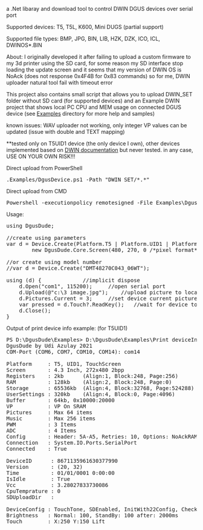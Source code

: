 ﻿a .Net libaray and download tool to control DWIN DGUS devices over serial port

Supported devices: T5, T5L, K600, Mini DUGS (partial support)

Supported file types: BMP, JPG, BIN, LIB, HZK, DZK, ICO, ICL, DWINOS*.BIN

About:
I originally developed it after failing to upload a custom firmware to my 3d printer using the SD card,
for some reason my SD interface stop loading the update screen and
it seems that my version of DWIN OS is NoAck (does not response 0x4F4B for 0x83 commands)
so for me, DWIN uploader natural tool fail with timeout error

This project also contains small script that allows you to upload DWIN_SET folder without SD card  (for supported devices)
and an Example DWIN project that shows local PC CPU and MEM usage on connected DGUS device 
	(see <a href="Examples">Examples</a> directory for more help and samples)

known issues:
WAV uploader not working, only integer VP values can be updated (issue with double and TEXT mapping)

**tested only on T5UID1 device (the only device I own), 
other devices implemented based on <a target="_blank" href="http://www.dwin.com.cn/service/en/file/id/13">DWIN documentation</a> but never tested.
in any case, USE ON YOUR OWN RISK!!!

Direct upload from PowerShell
<pre>.Examples/DgusDevice.ps1 -Path "DWIN_SET/*.*"</pre>

Direct upload from CMD
<pre>Powershell -executionpolicy remotesigned -File Examples\DgusDevice.ps1 -Path "DWIN_SET/*.*"</pre>

Usage:
<pre>
using DgusDude;

//create using parameters
var d = Device.Create(Platform.T5 | Platform.UID1 | Platform.TouchScreen, 
		new DgusDude.Core.Screen(480, 270, 0 /*pixel format*/, 4.3), null /*custom flash size*/);
	
//or create using model number
//var d = Device.Create("DMT48270C043_06WT");

using (d) {				//implicit dispose
	d.Open("com1", 115200);		//open serial port
	d.Upload(@"c:\3 image.jpg");	//upload picture to location 3
	d.Pictures.Current = 3;		//set device current picture
	var pressed = d.Touch?.ReadKey();	//wait for device touch screen button press
	d.Close();
}
</pre>

Output of print device info example: (for T5UID1)
<pre>
PS D:\DgusDude\Examples> D:\DgusDude\Examples\Print deviceInfo.ps1
DgusDude by Udi Azulay 2021
COM-Port (COM6, COM7, COM10, COM14): com14

Platform     : T5, UID1, TouchScreen
Screen       : 4.3 Inch, 272x480 2bpp
Registers    : 2kb      (Align:1, Block:248, Page:256)
RAM          : 128kb    (Align:2, Block:248, Page:0)
Storage      : 65536kb  (Align:4, Block:32768, Page:524288)
UserSettings : 320kb    (Align:4, Block:0, Page:4096)
Buffer       : 64kb, 0x10000:20000
VP           : VP On SRAM
Pictures     : Max 64 items
Music        : Max 256 items
PWM          : 3 Items
ADC          : 4 Items
Config       : Header: 5A-A5, Retries: 10, Options: NoAckRAM
Connection   : System.IO.Ports.SerialPort
Connected    : True

DeviceID      : 8671135961630377990
Version       : (20, 32)
Time          : 01/01/0001 0:00:00
IsIdle        : True
Vcc           : 3.28027833730086  
CpuTemprature : 0
SDUploadDir   :

DeviceConfig : TouchTone, SDEnabled, InitWith22Config, CheckCRC, Touch Mode: 7 Sensitivity: 20
Brightness   : Normal: 100, StandBy: 100 after: 2000ms
Touch        : X:250 Y:150 Lift
</pre>